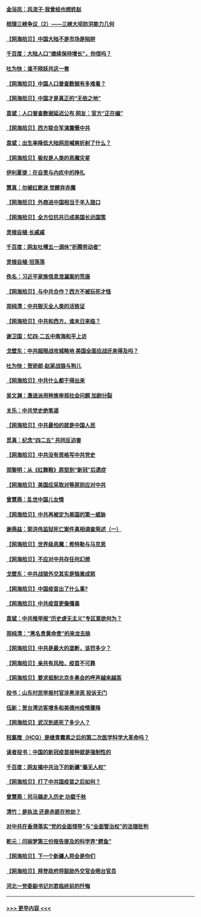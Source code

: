 #### [金浴凤：风流子‧我曾经也想姓赵](../pages/nsc993/n12920911.md?t=05041102) 
#### [梳理三峡争议（2）——三峡大坝防洪能力几何](../pages/nsc993/n12920173.md?t=05041102) 
#### [【网海拾贝】中国大陆不是市场是陷阱](../pages/nsc993/n12920143.md?t=05041102) 
#### [千百度：大陆人口“继续保持增长”，你信吗？](../pages/nsc993/n12918946.md?t=05041102) 
#### [吐为快：谁不晓妖共这一套](../pages/nsc993/n12918941.md?t=05041102) 
#### [【网海拾贝】中国人口普查数据有多难看？](../pages/nsc993/n12917822.md?t=05041102) 
#### [【网海拾贝】中国才是真正的“无依之地”](../pages/nsc993/n12915845.md?t=05041102) 
#### [袁斌：人口普查数据延迟公布 网友：官方“正在编”](../pages/nsc993/n12915748.md?t=05041102) 
#### [【网海拾贝】西方联合军演震慑中共](../pages/nsc993/n12913466.md?t=05041102) 
#### [袁斌：出生率降低大陆网民喊爽折射了什么？](../pages/nsc993/n12913365.md?t=05041102) 
#### [【网海拾贝】极权是人类的恶魔灾星](../pages/nsc993/n12910697.md?t=05041102) 
#### [伊利夏提：在自责与内疚中的挣扎](../pages/nsc993/n12910493.md?t=05041102) 
#### [慧真：勿被红歌迷 觉醒弃赤魔](../pages/nsc993/n12910485.md?t=05041102) 
#### [【网海拾贝】外商进中国相当于羊入狼口](../pages/nsc993/n12908274.md?t=05041102) 
#### [【网海拾贝】全方位抗共已成美国长远国策](../pages/nsc993/n12906878.md?t=05041102) 
#### [灵根自植‧长戚戚](../pages/nsc993/n12905585.md?t=05041102) 
#### [千百度：网友吐槽五一调休“折腾劳动者”](../pages/nsc993/n12905934.md?t=05041102) 
#### [灵根自植‧坦荡荡](../pages/nsc993/n12905562.md?t=05041102) 
#### [佚名：习近平家族信息泄漏案的荒唐](../pages/nsc993/n12904705.md?t=05041102) 
#### [【网海拾贝】与中共合作？西方不被玩死才怪](../pages/nsc993/n12903873.md?t=05041102) 
#### [郑纯清：中共毁灭全人类的活铁证](../pages/nsc993/n12903785.md?t=05041102) 
#### [【网海拾贝】中共和西方，谁末日来临？](../pages/nsc993/n12903482.md?t=05041102) 
#### [谢卫国：忆四‧二五中南海和平上访](../pages/nsc993/n12902192.md?t=05041102) 
#### [戈壁东：中共超限战攻城略地 美国全面应战还来得及吗？](../pages/nsc993/n12902297.md?t=05041102) 
#### [吐为快：贺骄郎‧赵家战狼与狗儿](../pages/nsc993/n12902280.md?t=05041102) 
#### [【网海拾贝】中共什么都干得出来](../pages/nsc993/n12897500.md?t=05041102) 
#### [吴文渊：激进派用种族审视社会问题 加剧分裂](../pages/nsc993/n12893881.md?t=05041102) 
#### [关乐：中共党史绝笔谣](../pages/nsc993/n12897270.md?t=05041102) 
#### [【网海拾贝】中共最怕的就是中国人民](../pages/nsc993/n12894705.md?t=05041102) 
#### [觅真：纪念“四二五” 共同反迫害](../pages/nsc993/n12894553.md?t=05041102) 
#### [【网海拾贝】中共没有资格写中共党史](../pages/nsc993/n12892231.md?t=05041102) 
#### [郑黎明：从《红舞鞋》原型到“新冠”后遗症](../pages/nsc993/n12890469.md?t=05041102) 
#### [【网海拾贝】美国应采取对等原则应对中共](../pages/nsc993/n12889176.md?t=05041102) 
#### [曾慧燕：乱世中国儿女情](../pages/nsc993/n12887931.md?t=05041102) 
#### [【网海拾贝】中共再被定为美国的第一威胁](../pages/nsc993/n12887580.md?t=05041102) 
#### [谢燕益：郭洪伟监狱死亡案件真相调查简述（一）](../pages/nsc993/n12885648.md?t=05041102) 
#### [【网海拾贝】世界级恶魔：希特勒与马克思](../pages/nsc993/n12884062.md?t=05041102) 
#### [【网海拾贝】不应对中共存任何幻想](../pages/nsc993/n12881460.md?t=05041102) 
#### [戈壁东：中共战狼外交其实是恼羞成怒](../pages/nsc993/n12880392.md?t=05041102) 
#### [【网海拾贝】中国疫苗出了什么事?](../pages/nsc993/n12879124.md?t=05041102) 
#### [【网海拾贝】中共疫苗更像播毒](../pages/nsc993/n12876631.md?t=05041102) 
#### [袁斌：中共推举报“历史虚无主义”专区意欲何为？](../pages/nsc993/n12876530.md?t=05041102) 
#### [郑纯清：“黑名贵黄命贵”的来龙去脉](../pages/nsc993/n12875589.md?t=05041102) 
#### [【网海拾贝】中共是最大的垄断，该罚多少？](../pages/nsc993/n12874006.md?t=05041102) 
#### [【网海拾贝】亲共有风险，疫苗不可靠](../pages/nsc993/n12872224.md?t=05041102) 
#### [【网海拾贝】要求抵制北京冬奥会的呼声越来越高](../pages/nsc993/n12868962.md?t=05041102) 
#### [投书：山东村民举报村官涉黑涉恶 投诉无门](../pages/nsc993/n12869726.md?t=05041102) 
#### [伍新：贺台湾访客增多和美德州疫情骤降](../pages/nsc993/n12865651.md?t=05041102) 
#### [【网海拾贝】武汉到底死了多少人？](../pages/nsc993/n12863707.md?t=05041102) 
#### [羟氯喹（HCQ）是继青霉素之后的第二次医学科学大革命吗？](../pages/nsc993/n12638564.md?t=05041102) 
#### [读者投书：中国的新冠疫苗接种就是强制性的](../pages/nsc993/n12859932.md?t=05041102) 
#### [千百度：网友揭中共治下的新疆“毫无人权”](../pages/nsc993/n12858385.md?t=05041102) 
#### [【网海拾贝】打了中共国疫苗之后如何？](../pages/nsc993/n12857866.md?t=05041102) 
#### [曾慧燕：司马璐走入历史 功载千秋](../pages/nsc993/n12856996.md?t=05041102) 
#### [清竹：是执法 还是赤匪在抢劫？](../pages/nsc993/n12856952.md?t=05041102) 
#### [对中共在香港落实“党的全面领导”与“全面管治权”的法理批判](../pages/nsc993/n12856929.md?t=05041102) 
#### [乾元：闫丽梦第三份报告提及的科学界“鳄鱼”](../pages/nsc993/n12855985.md?t=05041102) 
#### [【网海拾贝】下一个新疆人将会是你们](../pages/nsc993/n12855864.md?t=05041102) 
#### [【网海拾贝】拜登政府将鼓励外交官会晤台官员](../pages/nsc993/n12853615.md?t=05041102) 
#### [河北一党委副书记刘君临终前的忏悔](../pages/nsc993/n12849420.md?t=05041102) 

----
#### [ >>> 更早内容 <<< ](../indexes/nsc993-earlier.md)
